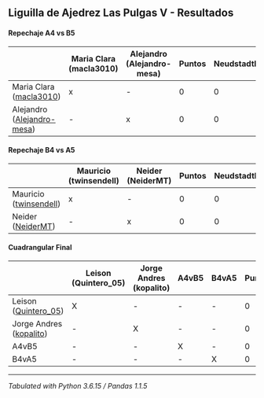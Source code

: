 ## Liguilla de Ajedrez Las Pulgas V - Resultados

#### Repechaje A4 vs B5
|                                                                               | Maria Clara (macla3010) | Alejandro (Alejandro-mesa) | Puntos | Neudstadtl |
|-------------------------------------------------------------------------------|-------------------------|----------------------------|--------|------------|
| Maria Clara ([macla3010](https://lichess.org/?user=macla3010#friend))         | x                       | -                          |      0 |          0 |
| Alejandro ([Alejandro-mesa](https://lichess.org/?user=Alejandro-mesa#friend)) | -                       | x                          |      0 |          0 |

#### Repechaje B4 vs A5
|                                                                        | Mauricio (twinsendell) | Neider (NeiderMT) | Puntos | Neudstadtl |
|------------------------------------------------------------------------|------------------------|-------------------|--------|------------|
| Mauricio ([twinsendell](https://lichess.org/?user=twinsendell#friend)) | x                      | -                 |      0 |          0 |
| Neider ([NeiderMT](https://lichess.org/?user=NeiderMT#friend))         | -                      | x                 |      0 |          0 |

#### Cuadrangular Final
|                                                                      | Leison (Quintero_05) | Jorge Andres (kopalito) | A4vB5 | B4vA5 | Puntos | Neudstadtl |
|----------------------------------------------------------------------|----------------------|-------------------------|-------|-------|--------|------------|
| Leison ([Quintero_05](https://lichess.org/?user=Quintero_05#friend)) | X                    | -                       | -     | -     |      0 |          0 |
| Jorge Andres ([kopalito](https://lichess.org/?user=kopalito#friend)) | -                    | X                       | -     | -     |      0 |          0 |
| A4vB5                                                                | -                    | -                       | X     | -     |      0 |          0 |
| B4vA5                                                                | -                    | -                       | -     | X     |      0 |          0 |

****
*Tabulated with Python 3.6.15 / Pandas 1.1.5*
